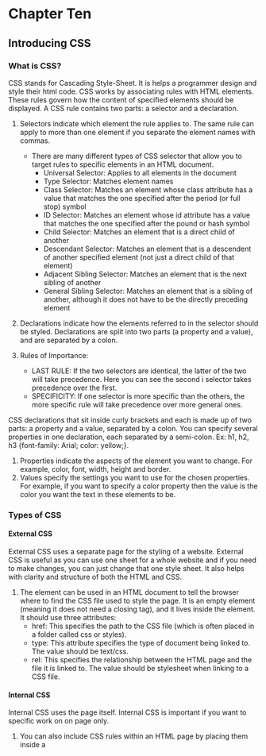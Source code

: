 # Chapter Ten

## Introducing CSS

### What is CSS?

CSS stands for Cascading Style-Sheet. It is helps a programmer design and style their html code. CSS works by associating rules with HTML elements. These rules govern how the content of specified elements should be displayed. A CSS rule contains two parts: a selector and a declaration.

1. Selectors indicate which element the rule applies to. The same rule can apply to more than one element if you separate the element names with commas.
    * There are many different types of CSS selector that allow you to target rules to specific elements in an HTML document.
        * Universal Selector: Applies to all elements in the document
        * Type Selector: Matches element names
        * Class Selector: Matches an element whose class attribute has a value that matches the one specified after the period (or full stop) symbol
        * ID Selector: Matches an element whose id attribute has a value that matches the one specified after the pound or hash symbol
        * Child Selector: Matches an element that is a direct child of another
        * Descendant Selector: Matches an element that is a descendent of another specified element (not just a direct child of that element)
        * Adjacent Sibling Selector: Matches an element that is the next sibling of another
        * General Sibling Selector: Matches an element that is a sibling of another, although it does not have to be the directly preceding element


2. Declarations indicate how the elements referred to in the selector should be styled. Declarations are split into two parts (a property and a value), and are separated by a colon.

3. Rules of Importance: 
    * LAST RULE: If the two selectors are identical, the latter of the two will take precedence. Here you can see the second i selector takes precedence over the first.
    * SPECIFICITY: If one selector is more specific than the others, the more specific rule will take precedence over more general ones.

CSS declarations that sit inside curly brackets and each is made up of two parts: a property and a value, separated by a colon. You can specify several properties in one declaration, each separated by a semi-colon. Ex: h1, h2, h3 {font-family: Arial; color: yellow;}.

1. Properties indicate the aspects of the element you want to change. For example, color, font, width, height and border.
2. Values specify the settings you want to use for the chosen properties. For example, if you want to specify a color property then the value is the color you want the text in these elements to be.

### Types of CSS

#### External CSS

External CSS uses a separate page for the styling of a website. External CSS is useful as you can use one sheet for a whole website and if you need to make changes, you can just change that one style sheet. It also helps with clarity and structure of both the HTML and CSS. 

1. The <link> element can be used in an HTML document to tell the browser where to find the CSS file used to style the page. It is an empty element (meaning it does not need a closing tag), and it lives inside the <head> element. It should use three attributes:
    * href: This specifies the path to the CSS file (which is often placed in a folder called css or styles).
    * type: This attribute specifies the type of document being linked to. The value should be text/css.
    * rel:  This specifies the relationship between the HTML page and the file it is linked to. The value should be stylesheet when linking to a CSS file.

#### Internal CSS

Internal CSS uses the page itself. Internal CSS is important if you want to specific work on on page only.

1. You can also include CSS rules within an HTML page by placing them inside a <style> element, which usually sits inside the <head> element of the page. The <style> element should use the type attribute to indicate that the styles are specified in CSS. The value should be text/css. When building a site with more than one page, you should use an external CSS style sheet. This: 
    * Allows all pages to use the same style rules (rather than repeating them in each page).
    * Keeps the content separate from how the page looks.
    * Means you can change the styles used across all pages by altering just one file (rather than each individual page).
